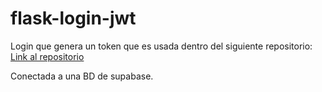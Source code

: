 # flask-login-jwt
Login que genera un token que es usada dentro del siguiente repositorio: [Link al repositorio](https://github.com/zacksPerez43/cancer_de_mama)

Conectada a una BD de supabase.
